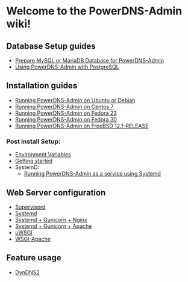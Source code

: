 # Welcome to the PowerDNS-Admin wiki!

## Database Setup guides
- [Prepare MySQL or MariaDB Database for PowerDNS-Admin](preparation/Prepare-MySQL-or-MariaDB-Database-for-PowerDNS-Admin.md)
- [Using PowerDNS-Admin with PostgreSQL](preparation/Using-PowerDNS-Admin-with-PostgreSQL.md)

## Installation guides
- [Running PowerDNS-Admin on Ubuntu or Debian](install/Running-PowerDNS-Admin-on-Ubuntu-or-Debian.md)
- [Running PowerDNS-Admin on Centos 7](install/Running-PowerDNS-Admin-on-Centos-7.md)
- [Running PowerDNS-Admin on Fedora 23](install/Running-PowerDNS-Admin-on-Fedora-23.md)
- [Running PowerDNS-Admin on Fedora 30](install/Running-PowerDNS-Admin-on-Fedora-30.md)
- [Running PowerDNS-Admin on FreeBSD 12.1-RELEASE](install/Running-on-FreeBSD.md)

### Post install Setup:
- [Environment Variables](preparation/Environment-variables.md)
- [Getting started](configuration/Getting-started.md)
- SystemD:
  - [Running PowerDNS-Admin as a service using Systemd](install/Running-PowerDNS-Admin-as-a-service-(Systemd).md)

## Web Server configuration
- [Supervisord](web-server/Supervisord-example.md)
- [Systemd](web-server/Systemd-example.md)
- [Systemd + Gunicorn + Nginx](web-server/Running-PowerDNS-Admin-with-Systemd-Gunicorn-and-Nginx.md)
- [Systemd + Gunicorn + Apache](web-server/Running-PowerDNS-Admin-with-Systemd,-Gunicorn-and-Apache.md)
- [uWSGI](web-server/uWSGI-example.md)
- [WSGI-Apache](web-server/WSGI-Apache-example.md)

## Feature usage
- [DynDNS2](features/DynDNS2.md)